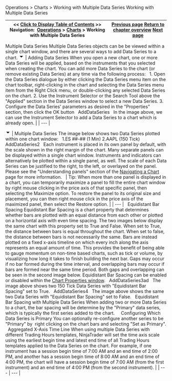 ﻿
Operations > Charts > Working with Multiple Data Series
Working with Multiple Data Series

| << [Click to Display Table of Contents](working_with_multiple_data_series.md) >> **Navigation:**     [Operations](operations.md) > [Charts](charts.md) > Working with Multiple Data Series | [Previous page](working_with_price_data.md) [Return to chapter overview](charts.md) [Next page](bar_types.md) |
| --- | --- |
Multiple Data Series
Multiple Data Series objects can be be viewed within a single chart window, and there are several ways to add Data Series to a chart. 
![tog_minus](tog_minus.gif)
| Adding Data Series When you open a new chart, one or more Data Series will be applied, based on the instruments that you selected when creating the chart. You can add more Data Series to the chart (or remove existing Data Series) at any time via the following process:   1. Open the Data Series dialogue by either clicking the Data Series menu item on the chart toolbar, right-clicking in the chart and selecting the Data Series menu item from the Right Click menu, or double-clicking any selected Data Series on the chart. 2. Use the Instrument Selector or the Search Tool above the "Applied" section in the Data Series window to select a new Data Series. 3. Configure the Data Series' parameters as desired in the "Properties" section, then click the OK button    AddDataSeries   In the image above, we can use the Instrument Selector to add a Data Series to a chart which is already open. |
| --- |

![tog_minus](tog_minus.gif)
| Multiple Data Series The image below shows two Data Series plotted within one chart window:   1.ES ##-## (1 Min) 2.AAPL (150 Tick)  AddDataSeries2   Each instrument is placed in its own panel by default, with the scale shown in the right margin of the chart. Many separate panels can be displayed within a single chart window. Instruments and indicators can alternatively be plotted within a single panel, as well. The scale of each Data Series can be justified to the right, to the left, or overlayed on the panel. Please see the "Understanding panels" section of the [Navigating a Chart](navigating_a_chart.md) page for more information.     | Tip: When more than one panel is displayed in a chart, you can temporarily maximize a panel to fill the entire chart window by right mouse clicking in the price axis of that specific panel, then selecting the Maximize option. To restore the panel to its original size and placement, you can then right mouse click in the price axis of the maximized panel, then select the Restore option. | | --- |      Equidistant Bar Spacing Equidistant Bar Spacing is a chart property that determines whether bars are plotted with an equal distance from each other or plotted on a horizontal axis with even time spacing. The two images below display the same chart with this property set to True and False. When set to True, the distance between bars is equal throughout the chart. When set to false, the distance between bars is not necessarily the same. Bars are instead plotted on a fixed x-axis timeline on which every inch along the axis represents an equal amount of time. This provides the benefit of being able to gauge momentum on non-time based charts, such as tick or volume, by visualizing how long it takes to finish building the next bar. Gaps may occur if no bar formed during the time interval, and overlapping bars may occur if bars are formed near the same time period. Both gaps and overlapping can be seen in the second image below. Equidistant Bar Spacing can be enabled or disabled within the [Chart Properties window](chart_properties.md).   AddDataSeries3ad   The image above shows two 150 Tick Data Series with "Equidistant Bar Spacing" set to True.   AddDataSeries4   The image above shows the same two Data Series with "Equidistant Bar Spacing" set to False.   Equidistant Bar Spacing with Multiple Data Series When adding two or more Data Series to a chart, the bar spacing will be determine by the "Primary" data series, which is typically the first series added to the chart.     Configuring Which Data Series is Primary You can optionally re-configure another series to be "Primary" by  right clicking on the chart bars and selecting "Set as Primary".   Aggregated X-Axis Time Line When using multiple Data Series with different Trading Hours templates, NinjaTrader will set the time axis scale using the earliest begin time and latest end time of all Trading Hours templates applied to the Data Series on the chart. For example, if one instrument has a session begin time of 7:00 AM and an end time of 2:00 PM, and another has a session begin time of 8:00 AM and an end time of 4:00 PM, the chart will have a session begin time of 7:00 AM (from the first instrument) and an end time of 4:00 PM (from the second instrument). |
| --- | --- |
